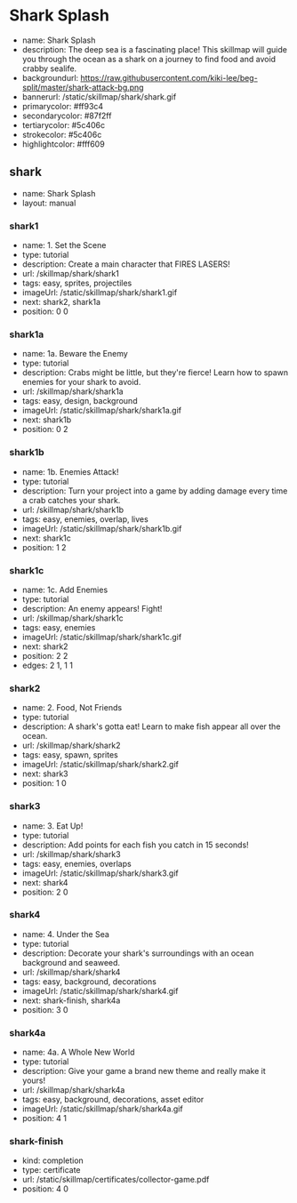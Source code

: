 # Shark Splash
* name: Shark Splash
* description: The deep sea is a fascinating place! This skillmap will guide you through the ocean as a shark on a journey to find food and avoid crabby sealife.
* backgroundurl: https://raw.githubusercontent.com/kiki-lee/beg-split/master/shark-attack-bg.png
* bannerurl: /static/skillmap/shark/shark.gif
* primarycolor: #ff93c4
* secondarycolor: #87f2ff
* tertiarycolor: #5c406c
* strokecolor: #5c406c
* highlightcolor: #fff609

## shark
* name: Shark Splash
* layout: manual

### shark1
* name: 1. Set the Scene
* type: tutorial
* description: Create a main character that FIRES LASERS!
* url: /skillmap/shark/shark1
* tags: easy, sprites, projectiles
* imageUrl: /static/skillmap/shark/shark1.gif
* next: shark2, shark1a
* position: 0 0

### shark1a
* name: 1a. Beware the Enemy
* type: tutorial
* description: Crabs might be little,  but they're fierce!  Learn how to spawn enemies for your shark to avoid.
* url: /skillmap/shark/shark1a
* tags: easy, design, background
* imageUrl: /static/skillmap/shark/shark1a.gif
* next: shark1b
* position: 0 2

### shark1b
* name: 1b. Enemies Attack!
* type: tutorial
* description: Turn your project into a game by adding damage every time a crab catches your shark.
* url: /skillmap/shark/shark1b
* tags: easy, enemies, overlap, lives
* imageUrl: /static/skillmap/shark/shark1b.gif
* next: shark1c
* position: 1 2

### shark1c
* name: 1c. Add Enemies
* type: tutorial
* description: An enemy appears! Fight!
* url: /skillmap/shark/shark1c
* tags: easy, enemies
* imageUrl: /static/skillmap/shark/shark1c.gif
* next: shark2
* position: 2 2
* edges: 2 1, 1 1



### shark2
* name: 2. Food, Not Friends
* type: tutorial
* description: A shark's gotta eat!  Learn to make fish appear all over the ocean.
* url: /skillmap/shark/shark2
* tags: easy, spawn, sprites
* imageUrl: /static/skillmap/shark/shark2.gif
* next: shark3
* position: 1 0


### shark3
* name: 3. Eat Up!
* type: tutorial
* description: Add points for each fish you catch in 15 seconds!
* url: /skillmap/shark/shark3
* tags: easy, enemies, overlaps
* imageUrl: /static/skillmap/shark/shark3.gif
* next: shark4
* position: 2 0


### shark4

* name: 4. Under the Sea
* type: tutorial
* description: Decorate your shark's surroundings with an ocean background and seaweed.
* url: /skillmap/shark/shark4
* tags: easy, background, decorations
* imageUrl: /static/skillmap/shark/shark4.gif
* next: shark-finish, shark4a
* position: 3 0

### shark4a

* name: 4a. A Whole New World
* type: tutorial
* description: Give your game a brand new theme and really make it yours!
* url: /skillmap/shark/shark4a
* tags: easy, background, decorations, asset editor
* imageUrl: /static/skillmap/shark/shark4a.gif
* position: 4 1


### shark-finish
* kind: completion
* type: certificate
* url: /static/skillmap/certificates/collector-game.pdf
* position: 4 0
